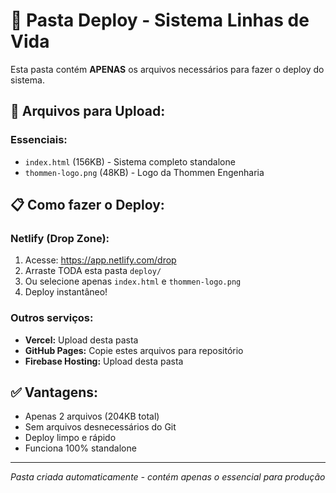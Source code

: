 # 📁 Pasta Deploy - Sistema Linhas de Vida

Esta pasta contém **APENAS** os arquivos necessários para fazer o deploy do sistema.

## 🚀 Arquivos para Upload:

### **Essenciais:**
- `index.html` (156KB) - Sistema completo standalone
- `thommen-logo.png` (48KB) - Logo da Thommen Engenharia

## 📋 Como fazer o Deploy:

### **Netlify (Drop Zone):**
1. Acesse: https://app.netlify.com/drop
2. Arraste TODA esta pasta `deploy/` 
3. Ou selecione apenas `index.html` e `thommen-logo.png`
4. Deploy instantâneo!

### **Outros serviços:**
- **Vercel:** Upload desta pasta
- **GitHub Pages:** Copie estes arquivos para repositório
- **Firebase Hosting:** Upload desta pasta

## ✅ Vantagens:
- Apenas 2 arquivos (204KB total)
- Sem arquivos desnecessários do Git
- Deploy limpo e rápido
- Funciona 100% standalone

---
*Pasta criada automaticamente - contém apenas o essencial para produção*